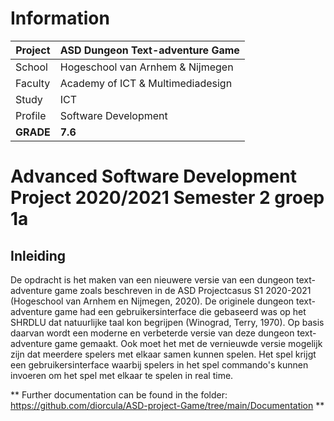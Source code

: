 # Information
Project | ASD Dungeon Text-adventure Game
------------ | -------------
School  | Hogeschool van Arnhem & Nijmegen
Faculty | Academy of ICT & Multimediadesign
Study   | ICT
Profile | Software Development
**GRADE**| **7.6**

# Advanced Software Development Project 2020/2021 Semester 2 groep 1a
## Inleiding
De opdracht is het maken van een nieuwere versie van een dungeon text-adventure game zoals beschreven in de ASD Projectcasus S1 2020-2021 (Hogeschool van Arnhem en Nijmegen, 2020). De originele dungeon text-adventure game had een gebruikersinterface die gebaseerd was op het SHRDLU dat natuurlijke taal kon begrijpen (Winograd, Terry, 1970). Op basis daarvan wordt een moderne en verbeterde versie van deze dungeon text-adventure game gemaakt. Ook moet het met de vernieuwde versie mogelijk zijn dat meerdere spelers met elkaar samen kunnen spelen. Het spel krijgt een gebruikersinterface waarbij spelers in het spel commando's kunnen invoeren om het spel met elkaar te spelen in real time.

** Further documentation can be found in the folder: https://github.com/diorcula/ASD-project-Game/tree/main/Documentation **
